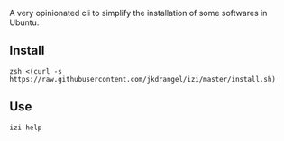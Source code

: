 A very opinionated cli to simplify the installation of some softwares in Ubuntu.

## Install

```
zsh <(curl -s https://raw.githubusercontent.com/jkdrangel/izi/master/install.sh)
```

## Use

```
izi help
```